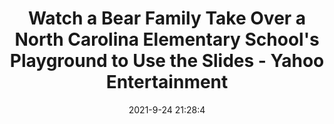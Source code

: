 ---
"title": "Watch a Bear Family Take Over a North Carolina Elementary School's Playground to Use the Slides - Yahoo Entertainment"
"date": "2021-9-24 21:28:4"
"feed_name": "GOOGLENEWSDRILLING"
"feed_website": "https://news.google.com/search?q=drilling%2Bincident&hl=en-US&gl=US&ceid=US:en"
"feed_rss": "https://news.google.com/rss/search?q=drilling%2Bincident&hl=en-US&gl=US&ceid=US:en"
"link": "https://www.yahoo.com/entertainment/watch-bear-family-over-north-212804305.html"
"file": "_posts/2021-1-1-28627e5cb91ea0e3b1d1c560771dffe6f138ded2.md"
"accident": "0"
"drilling": "0"
"dead": "0"
"injured": "0"
"where": "unknown site"
---